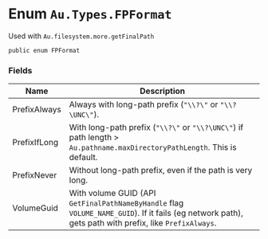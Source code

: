 # Enum `Au.Types.FPFormat`

Used with `Au.filesystem.more.getFinalPath`

```
public enum FPFormat
```

### Fields

| Name | Description |
| --- | --- |
| PrefixAlways | Always with long-path prefix (`"\\?\"` or `"\\?\UNC\"`). |
| PrefixIfLong | With long-path prefix (`"\\?\"` or `"\\?\UNC\"`) if path length > `Au.pathname.maxDirectoryPathLength`. This is default. |
| PrefixNever | Without long-path prefix, even if the path is very long. |
| VolumeGuid | With volume GUID (API `GetFinalPathNameByHandle` flag `VOLUME_NAME_GUID`). If it fails (eg network path), gets path with prefix, like `PrefixAlways`. |